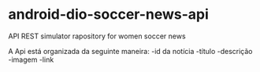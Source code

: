 # android-dio-soccer-news-api

API REST simulator rapository for women soccer news

A Api está organizada da seguinte maneira:
-id da notícia
-título
-descrição
-imagem
-link
